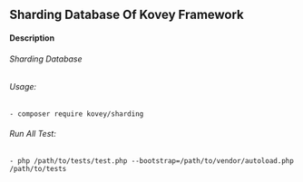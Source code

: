 ## Sharding Database Of Kovey Framework
#### Description
###### Sharding Database
###### Usage:
    - composer require kovey/sharding
###### Run All Test:
    - php /path/to/tests/test.php --bootstrap=/path/to/vendor/autoload.php /path/to/tests
